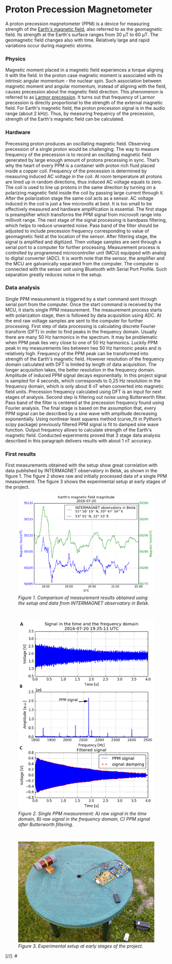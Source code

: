 # Proton Precession Magnetometer
A proton precession magnetometer (PPM) is a device for measuring strength of the [Earth's magnetic field], also referred to as the geomagnetic field. Its strength at the Earth's surface ranges from 30 μT to 60 μT. The geomagnetic field changes also with time. Relatively large and rapid variations occur during magnetic storms.
### Physics
Magnetic moment placed in a magnetic field experiences a torque aligning it with the field. In the proton case magnetic moment is associated with its intrinsic angular momentum - the nuclear spin. Such association between magnetic moment and angular momentum, instead of aligning with the field, causes precession about the magnetic field direction. This phenomenon is referred to as [Larmor precession]. It turns out that frequency of Larmor precession is directly proportional to the strength of the external magnetic field. For Earth's magnetic field, the proton precession signal is in the audio range (about 2 kHz). Thus, by measuring frequency of the precession, strength of the Earth's magnetic field can be calculated.
### Hardware
Precessing proton produces an oscillating magnetic field. Observing precession of a single proton would be challenging. The way to measure frequency of the precession is to record an oscillating magnetic field generated by large enough amount of protons precessing in sync. That’s why the heart of every PPM is a container with proton rich fluid placed inside a copper coil. Frequency of the precession is determined by measuring induced AC voltage in the coil. At room temperature all protons are lined up in random directions, thus induced AC voltage equals to zero. The coil is used to line up protons in the same direction by turning on a polarizing magnetic field inside the coil by passing large current through it. After the polarization stage the same coil acts as a sensor.
AC voltage induced in the coil is just a few microvolts at best. It is too small to be effectively measured and hardware amplification is essential. The first stage is preamplifier which transforms the PPM signal from microvolt range into millivolt range. The next stage of the signal processing is bandpass filtering, which helps to reduce unwanted noise. Pass band of the filter should be adjusted to include precession frequency corresponding to value of geomagnetic field at the location of the sensor. After filtering stage, the signal is amplified and digitized. Then voltage samples are sent through a serial port to a computer for further processing. Measurement process is controlled by programmed microcontroller unit (MCU) equipped with analog to digital converter (ADC). It is worth note that the sensor, the amplifier and the MCU are galvanically separated from the computer. The computer is connected with the sensor unit using Bluetooth with Serial Port Profile. Such separation greatly reduces noise in the setup.
### Data analysis
Single PPM measurement is triggered by a start command sent through serial port from the computer. Once the start command is received by the MCU, it starts single PPM measurement. The measurement process starts with polarization stage, then is followed by data acquisition using ADC. At the end raw voltage samples are sent to the computer for further processing. First step of data processing is calculating discrete Fourier transform (DFT) in order to find peaks in the frequency domain. Usually there are many 50 Hz harmonics in the spectrum. It may be problematic when PPM peak lies very close to one of 50 Hz harmonics. Luckily PPM peak in my measurements lies between two 50 Hz harmonic peaks and is relatively high. Frequency of the PPM peak can be transformed into strength of the Earth's magnetic field. However resolution of the frequency domain calculated with DFT is limited by length of data acquisition. The longer acquisition takes, the better resolution in the frequency domain. Amplitude of induced PPM signal decays exponentially. In this project signal is sampled for 4 seconds, which corresponds to 0,25 Hz resolution in the frequency domain, which is only about 6 nT when converted into magnetic field units. Precession frequency calculated using DFT is an input for next stages of analysis. Second step is filtering out noise using Butterworth filter. Pass band of the filter is centered at the precession frequency found using Fourier analysis. The final stage is based on the assumption that, every PPM signal can be described by a sine wave with amplitude decreasing exponentially. Using nonlinear least squares method (curve_fit in Python’s scipy package) previously filtered PPM signal is fit to damped sine wave function. Output frequency allows to calculate strength of the Earth's magnetic field. Conducted experiments proved that 3 stage data analysis described in this paragraph delivers results with about 1 nT accuracy.
### First results
First measurements obtained with the setup show great correlation with data published by INTERMAGNET observatory in Belsk, as shown in the figure 1. The figure 2 shows raw and initially processed data of a single PPM measurement. The figure 3 shows the experimental setup at early stages of the project.

<figure>
    <img src="images/20160720.png" alt="Single PPM measurement" title="Single PPM measurement">
    <figcaption><i>Figure 1. Comparison of measurement results obtained using the setup and data from INTERMAGNET observatory in Belsk.</i></figcaption>
</figure>
</br>
<figure>
    <img src="images/20160720_192511_094_1_ABC.png" alt="Single PPM measurement" title="Single PPM measurement">
    <figcaption><i>Figure 2. Single PPM measurement: A) raw signal in the time domain, B) raw signal in the frequency domain, C) PPM signal after Butterworth filtering.</i></figcaption>
</figure>
</br>
<figure>
    <img src="images/ppm_setup.jpg" alt="Experimental setup" title="Experimental setup">
    <figcaption><i>Figure 3. Experimental setup at early stages of the project.</i></figcaption>
</figure>
[//]: #

   [Earth's magnetic field]: http://hyperphysics.phy-astr.gsu.edu/hbase/magnetic/MagEarth.html
   [Larmor precession]: http://hyperphysics.phy-astr.gsu.edu/hbase/Nuclear/larmor.html
